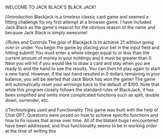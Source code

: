 WELCOME TO JACK BLACK'S BLACK JACK!

//Introduction
Blackjack is a timeless classic card game and seemed a fitting challenge for my first attempt at a browser game. I have included Jack Black as the game's mascot for the obvious reason of the name and because Jack Black is simply awesome! 

//Rules and Controls
The goal of Blackjack is to achieve 21 without going over or under. You begin the game by placing your bet in the input field and hitting submit! You must enter a whole integer equal to or less than the current amount of money in your holdings and it must be greater than 0. Next you will hit if you would like to draw a card and stay when you are ready to end the hand to see the results. You can then hit play again to start a new hand. However, if the last hand resulted in 0 dollars remaining in your balance, you will be alerted that Jack Black has won the game! The game will automatically reset your winnings back to the default of $100. Note that while this program closely follows the standard rules of BlackJack, it has been simplified and omits more complicated functions such as split, double down, surrender, etc. 

//Technologies used and Functionality
This game was built with the help of Chat GPT. Questions were posed on how to achieve specific functions and how to fix issues that arose over time. All of the blatant bugs I encountered have been addressed, and thus functionality seems to be in working order at the time of writing this